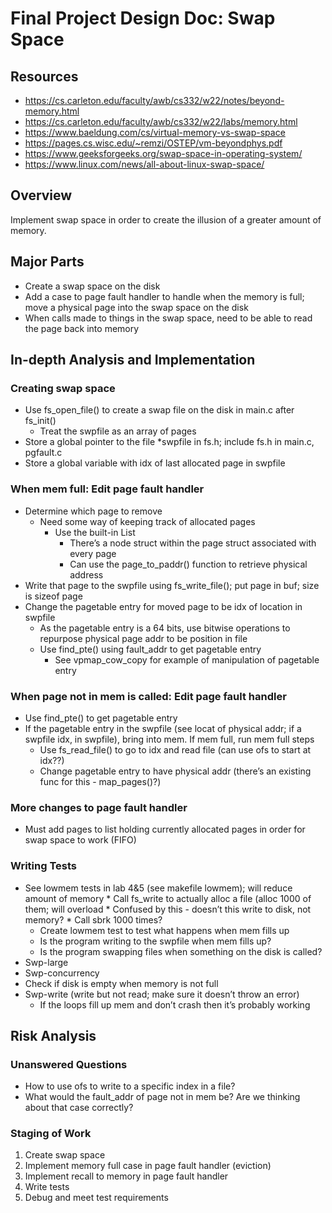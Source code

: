 # Final Project Design Doc: Swap Space
## Resources
* https://cs.carleton.edu/faculty/awb/cs332/w22/notes/beyond-memory.html
* https://cs.carleton.edu/faculty/awb/cs332/w22/labs/memory.html
* https://www.baeldung.com/cs/virtual-memory-vs-swap-space 
* https://pages.cs.wisc.edu/~remzi/OSTEP/vm-beyondphys.pdf 
* https://www.geeksforgeeks.org/swap-space-in-operating-system/ 
* https://www.linux.com/news/all-about-linux-swap-space/ 
## Overview
Implement swap space in order to create the illusion of a greater amount of memory.
## Major Parts
* Create a swap space on the disk
* Add a case to page fault handler to handle when the memory is full; move a physical page into the swap space on the disk
* When calls made to things in the swap space, need to be able to read the page back into memory
## In-depth Analysis and Implementation
### Creating swap space
* Use fs_open_file() to create a swap file on the disk in main.c after fs_init()
   * Treat the swpfile as an array of pages
* Store a global pointer to the file *swpfile in fs.h; include fs.h in main.c, pgfault.c
* Store a global variable with idx of last allocated page in swpfile
### When mem full: Edit page fault handler
* Determine which page to remove
   * Need some way of keeping track of allocated pages
      * Use the built-in List
         * There’s a node struct within the page struct associated with every page
         * Can use the page_to_paddr() function to retrieve physical address
* Write that page to the swpfile using fs_write_file(); put page in buf; size is sizeof page
* Change the pagetable entry for moved page to be idx of location in swpfile
   * As the pagetable entry is a 64 bits, use bitwise operations to repurpose physical page addr to be position in file
   * Use find_pte() using fault_addr to get pagetable entry
      * See vpmap_cow_copy for example of manipulation of pagetable entry
### When page not in mem is called: Edit page fault handler
* Use find_pte() to get pagetable entry
* If the pagetable entry in the swpfile (see locat of physical addr; if a swpfile idx, in swpfile), bring into mem. If mem full, run mem full steps
   * Use fs_read_file() to go to idx and read file (can use ofs to start at idx??)
   * Change pagetable entry to have physical addr (there’s an existing func for this - map_pages()?)
### More changes to page fault handler
* Must add pages to list holding currently allocated pages in order for swap space to work (FIFO)
### Writing Tests
* See lowmem tests in lab 4&5 (see makefile lowmem); will reduce amount of memory
      * Call fs_write to actually alloc a file (alloc 1000 of them; will overload 
         * Confused by this - doesn’t this write to disk, not memory?
      * Call sbrk 1000 times?
   * Create lowmem test to test what happens when mem fills up
   * Is the program writing to the swpfile when mem fills up?
   * Is the program swapping files when something on the disk is called?
* Swp-large
* Swp-concurrency
* Check if disk is empty when memory is not full
* Swp-write (write but not read; make sure it doesn’t throw an error)
   * If the loops fill up mem and don’t crash then it’s probably working
## Risk Analysis
### Unanswered Questions
* How to use ofs to write to a specific index in a file?
* What would the fault_addr of page not in mem be? Are we thinking about that case correctly?
### Staging of Work
1. Create swap space
2. Implement memory full case in page fault handler (eviction)
3. Implement recall to memory in page fault handler
4. Write tests
5. Debug and meet test requirements
